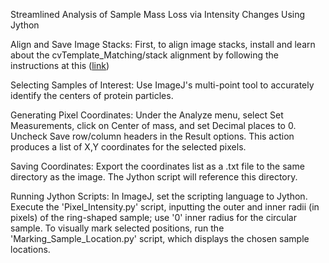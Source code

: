 
Streamlined Analysis of Sample Mass Loss via Intensity Changes Using Jython

Align and Save Image Stacks: First, to align image stacks, install and learn about the cvTemplate_Matching/stack alignment by following the instructions at this ([link](https://sites.google.com/site/qingzongtseng/template-matching-ij-plugin))

Selecting Samples of Interest: Use ImageJ's multi-point tool to accurately identify the centers of protein particles.

Generating Pixel Coordinates: Under the Analyze menu, select Set Measurements, click on Center of mass, and set Decimal places to 0. Uncheck Save row/column headers in the Result options. This action produces a list of X,Y coordinates for the selected pixels.

Saving Coordinates: Export the coordinates list as a .txt file to the same directory as the image. The Jython script will reference this directory.

Running Jython Scripts: In ImageJ, set the scripting language to Jython. Execute the 'Pixel_Intensity.py' script, inputting the outer and inner radii (in pixels) of the ring-shaped sample; use '0' inner radius for the circular sample. To visually mark selected positions, run the 'Marking_Sample_Location.py' script, which displays the chosen sample locations.   
 
